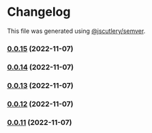 # Changelog

This file was generated using [@jscutlery/semver](https://github.com/jscutlery/semver).

### [0.0.15](https://github.com/notional-finance/notional-monorepo/compare/contracts-0.0.14...contracts-0.0.15) (2022-11-07)

### [0.0.14](https://github.com/notional-finance/notional-monorepo/compare/contracts-0.0.13...contracts-0.0.14) (2022-11-07)

### [0.0.13](https://github.com/notional-finance/notional-monorepo/compare/contracts-0.0.12...contracts-0.0.13) (2022-11-07)

### [0.0.12](https://github.com/notional-finance/notional-monorepo/compare/contracts-0.0.11...contracts-0.0.12) (2022-11-07)

### [0.0.11](https://github.com/notional-finance/notional-monorepo/compare/contracts-0.0.10...contracts-0.0.11) (2022-11-07)
